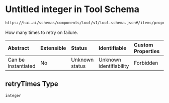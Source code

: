# Untitled integer in Tool Schema

```txt
https://hai.ai/schemas/components/tool/v1/tool.schema.json#/items/properties/retryTimes
```

How many times to retry on failure.

| Abstract            | Extensible | Status         | Identifiable            | Custom Properties | Additional Properties | Access Restrictions | Defined In                                                                                     |
| :------------------ | :--------- | :------------- | :---------------------- | :---------------- | :-------------------- | :------------------ | :--------------------------------------------------------------------------------------------- |
| Can be instantiated | No         | Unknown status | Unknown identifiability | Forbidden         | Allowed               | none                | [tool.schema.json\*](../../schemas/components/tool/v1/tool.schema.json "open original schema") |

## retryTimes Type

`integer`

